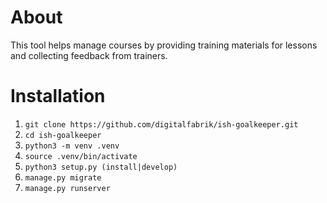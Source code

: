 # About
This tool helps manage courses by providing training materials for lessons and collecting feedback from trainers.

# Installation
1. `git clone https://github.com/digitalfabrik/ish-goalkeeper.git`
2. `cd ish-goalkeeper`
3. `python3 -m venv .venv`
4. `source .venv/bin/activate`
5. `python3 setup.py (install|develop)`
6. `manage.py migrate`
7. `manage.py runserver`
